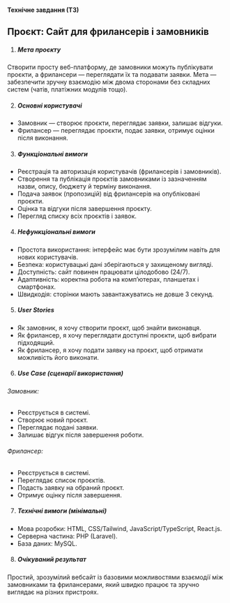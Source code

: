 #### **Технічне завдання (ТЗ)**


Проєкт: Сайт для фрилансерів і замовників
---



1. ##### **Мета проєкту**

Створити просту веб-платформу, де замовники можуть публікувати проєкти, а фрилансери — переглядати їх та подавати заявки.
Мета — забезпечити зручну взаємодію між двома сторонами без складних систем (чатів, платіжних модулів тощо).



2. ##### **Основні користувачі**

* Замовник — створює проєкти, переглядає заявки, залишає відгуки.
* Фрилансер — переглядає проєкти, подає заявки, отримує оцінки після виконання.



3. ##### **Функціональні вимоги**

* Реєстрація та авторизація користувачів (фрилансерів і замовників).
* Створення та публікація проєктів замовниками із зазначенням назви, опису, бюджету й терміну виконання.
* Подача заявок (пропозицій) від фрилансерів на опубліковані проєкти.
* Оцінка та відгуки після завершення проєкту.
* Перегляд списку всіх проєктів і заявок.



4. ##### Нефункціональні вимоги

* Простота використання: інтерфейс має бути зрозумілим навіть для нових користувачів.
* Безпека: користувацькі дані зберігаються у захищеному вигляді.
* Доступність: сайт повинен працювати цілодобово (24/7).
* Адаптивність: коректна робота на комп’ютерах, планшетах і смартфонах.
* Швидкодія: сторінки мають завантажуватись не довше 3 секунд.



5. ##### **User Stories**

* Як замовник, я хочу створити проєкт, щоб знайти виконавця.
* Як фрилансер, я хочу переглядати доступні проєкти, щоб вибрати підходящий.
* Як фрилансер, я хочу подати заявку на проєкт, щоб отримати можливість його виконати.



6. ##### **Use Case (сценарії використання)**

###### Замовник:

* Реєструється в системі.
* Створює новий проєкт.
* Переглядає подані заявки.
* Залишає відгук після завершення роботи.

###### Фрилансер:

* Реєструється в системі.
* Переглядає список проєктів.
* Подасть заявку на обраний проєкт.
* Отримує оцінку після завершення.



7. ##### Технічні вимоги (мінімальні)

* Мова розробки: HTML, CSS/Tailwind, JavaScript/TypeScript, React.js.
* Серверна частина: PHP (Laravel).
* База даних: MySQL.



8. ##### Очікуваний результат

Простий, зрозумілий вебсайт із базовими можливостями взаємодії між замовниками та фрилансерами, який швидко працює та зручно виглядає на різних пристроях.

